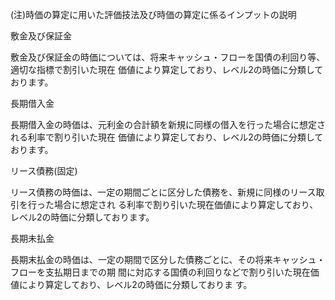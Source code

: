 (注)時価の算定に用いた評価技法及び時価の算定に係るインプットの説明

敷金及び保証金

敷金及び保証金の時価については、将来キャッシュ・フローを国債の利回り等、適切な指標で割引いた現在 価値により算定しており、レベル2の時価に分類しております。

長期借入金

長期借入金の時価は、元利金の合計額を新規に同様の借入を行った場合に想定される利率で割り引いた現在 価値により算定しており、レベル2の時価に分類しております。

リース債務(固定)

リース債務の時価は、一定の期間ごとに区分した債務を、新規に同様のリース取引を行った場合に想定され る利率で割り引いた現在価値により算定しており、レベル2の時価に分類しております。

長期未払金

長期末払金の時価は、一定の期間で区分した債務ごとに、その将来キャッシュ・フローを支払期日までの期 間に対応する国債の利回りなどで割り引いた現在価値により算定しており、レベル2の時価に分類しておりま す。